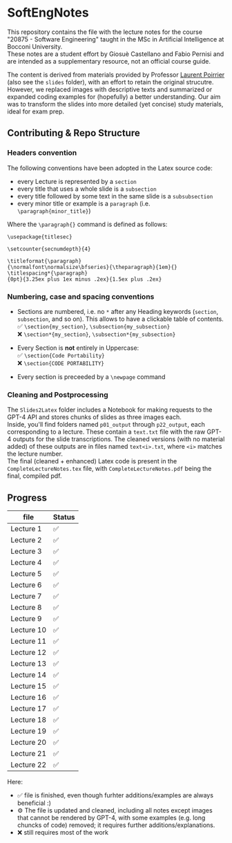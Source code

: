 # SoftEngNotes
This repository contains the file with the lecture notes for the course "20875 - Software Engineering" taught in the MSc in Artificial Intelligence at Bocconi University.\
These notes are a student effort by Giosuè Castellano and Fabio Pernisi and are intended as a supplementary resource, not an official course guide.

The content is derived from materials provided by Professor [Laurent Poirrier](https://www.poirrier.ca/courses/softeng/) (also see the `slides` folder), with an effort to retain the original strucutre. However, we replaced images with descriptive texts and summarized or expanded coding examples for (hopefully) a better understanding. Our aim was to transform the slides into more detailed (yet concise) study materials, ideal for exam prep.

## Contributing & Repo Structure
### Headers convention
The following conventions have been adopted in the Latex source code:
- every Lecture is represented by a `section`
- every title that uses a whole slide is a `subsection`
- every title followed by some text in the same slide is a `subsubsection`
- every minor title or example is a `paragraph` (i.e. `\paragraph{minor_title}`)

Where the `\paragraph{}` command is defined as follows:
```
\usepackage{titlesec}

\setcounter{secnumdepth}{4}

\titleformat{\paragraph}
{\normalfont\normalsize\bfseries}{\theparagraph}{1em}{}
\titlespacing*{\paragraph}
{0pt}{3.25ex plus 1ex minus .2ex}{1.5ex plus .2ex}
```

### Numbering, case and spacing conventions
- Sections are numbered, i.e. no `*` after any Heading keywords (`section`, `subsection`, and so on). This allows to have a clickable table of contents. \
    ✅ `\section{my_section}`, `\subsection{my_subsection}`\
    ❌ `\section*{my_section}`, `\subsection*{my_subsection}`

- Every Section is __not__ entirely in Uppercase:\
    ✅ `\section{Code Portability}`\
    ❌ `\section{CODE PORTABILITY}`

- Every section is preceeded by a `\newpage` command

### Cleaning and Postprocessing
The `Slides2Latex` folder includes a Notebook for making requests to the GPT-4 API and stores chunks of slides as three images each.\
Inside, you'll find folders named `p01_output` through `p22_output`, each corresponding to a lecture. These contain a `text.txt` file with the raw GPT-4 outputs for the slide transcriptions. The cleaned versions (with no material added) of these outputs are in files named `text<i>.txt`, where `<i>` matches the lecture number.\
The final (cleaned + enhanced) Latex code is present in the `CompleteLectureNotes.tex` file, with `CompleteLectureNotes.pdf` being the final, compiled pdf.

## Progress
| file        | Status | 
|-------------|----------|
| Lecture 1   |   ✅     |
| Lecture 2   |   ✅     |
| Lecture 3   |   ✅     | 
| Lecture 4   |   ✅     |
| Lecture 5   |   ✅     |
| Lecture 6   |   ✅     |
| Lecture 7   |   ✅     |
| Lecture 8   |   ✅     |
| Lecture 9   |   ✅     |
| Lecture 10  |   ✅     |
| Lecture 11  |   ✅     |
| Lecture 12  |   ✅     |
| Lecture 13  |   ✅     |
| Lecture 14  |   ✅     |
| Lecture 15  |   ✅     |
| Lecture 16  |   ✅     |
| Lecture 17  |   ✅     |
| Lecture 18  |   ✅     |
| Lecture 19  |   ✅     |
| Lecture 20  |   ✅     |
| Lecture 21  |   ✅     |
| Lecture 22  |   ✅     |


Here:
- ✅ file is finished, even though furhter additions/examples are always beneficial :)
- ⚙️ The file is updated and cleaned, including all notes except images that cannot be rendered by GPT-4, with some examples (e.g. long chuncks of code) removed; it requires further additions/explanations.
- ❌ still requires most of the work
